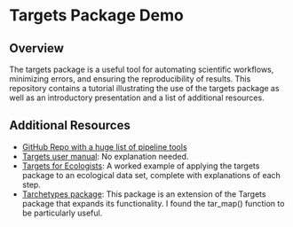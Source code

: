 # Targets Package Demo

## Overview
The targets package is a useful tool for automating scientific workflows, minimizing errors, and ensuring the reproducibility of results. This repository contains a tutorial illustrating the use of the targets package as well as an introductory presentation and a list of additional resources. 


## Additional Resources 
- [GitHub Repo with a huge list of pipeline tools](https://github.com/pditommaso/awesome-pipeline)
-	[Targets user manual](https://books.ropensci.org/targets/): No explanation needed.
- [Targets for Ecologists](https://targets-ecology.netlify.app/): A worked example of applying the targets package to an ecological data set, complete with explanations of each step.
- [Tarchetypes package](https://cran.r-project.org/web/packages/tarchetypes/index.html): This package is an extension of the Targets package that expands its functionality. I found the tar_map() function to be particularly useful. 
